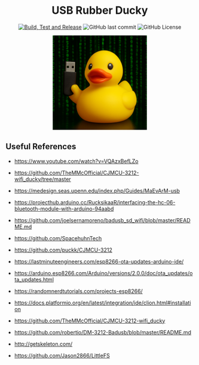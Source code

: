 <div align="center">
    <h1>USB Rubber Ducky</h1>

[//]: #

[![Build, Test and Release](https://github.com/henningtandberg/usb-rubber-ducky/actions/workflows/main.yaml/badge.svg)](https://github.com/henningtandberg/usb-rubber-ducky/actions/workflows/main.yaml)
![GitHub last commit](https://img.shields.io/github/last-commit/henningtandberg/usb-rubber-ducky)
![GitHub License](https://img.shields.io/github/license/henningtandberg/usb-rubber-ducky)

</div>

<div align="center">
    <img width="50%" src="docs/assets/rubber-ducky.png" />
</div>

## Useful References
- https://www.youtube.com/watch?v=VQAzxBefLZo
- https://github.com/TheMMcOfficial/CJMCU-3212-wifi_ducky/tree/master
- https://medesign.seas.upenn.edu/index.php/Guides/MaEvArM-usb
- https://projecthub.arduino.cc/RucksikaaR/interfacing-the-hc-06-bluetooth-module-with-arduino-94aabd
- https://github.com/joelsernamoreno/badusb_sd_wifi/blob/master/README.md
- https://github.com/SpacehuhnTech
- https://github.com/puckk/CJMCU-3212

- https://lastminuteengineers.com/esp8266-ota-updates-arduino-ide/
- https://arduino.esp8266.com/Arduino/versions/2.0.0/doc/ota_updates/ota_updates.html
- https://randomnerdtutorials.com/projects-esp8266/
- https://docs.platformio.org/en/latest/integration/ide/clion.html#installation
- https://github.com/TheMMcOfficial/CJMCU-3212-wifi_ducky
- https://github.com/robertio/DM-3212-Badusb/blob/master/README.md
- http://getskeleton.com/
- https://github.com/Jason2866/LittleFS
